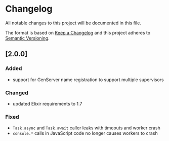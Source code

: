 # Changelog

All notable changes to this project will be documented in this file.

The format is based on [Keep a Changelog](http://keepachangelog.com/en/1.0.0/)
and this project adheres to [Semantic Versioning](http://semver.org/spec/v2.0.0.html).

## [2.0.0]

### Added
- support for GenServer name registration to support multiple supervisors

### Changed
- updated Elixir requirements to 1.7

### Fixed
- `Task.async` and `Task.await` caller leaks with timeouts and worker crash
- `console.*` calls in JavaScript code no longer causes workers to crash
